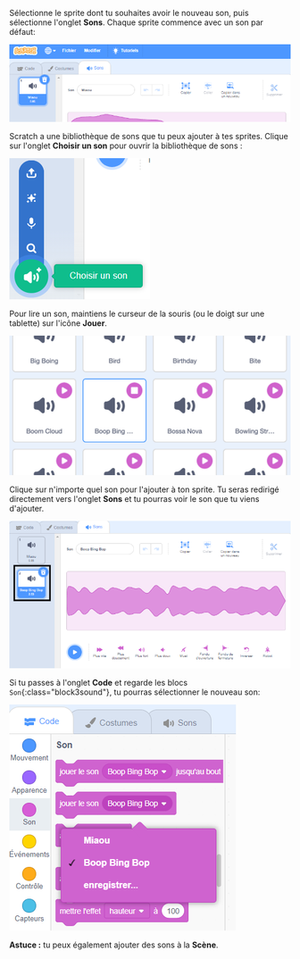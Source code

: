 Sélectionne le sprite dont tu souhaites avoir le nouveau son, puis sélectionne l'onglet **Sons**. Chaque sprite commence avec un son par défaut:

![L'onglet Sons s'ouvre dans l'éditeur Scratch.](images/sound-tab.png)

Scratch a une bibliothèque de sons que tu peux ajouter à tes sprites. Clique sur l'onglet **Choisir un son** pour ouvrir la bibliothèque de sons :

![Le bouton « Choisir un son » en surbrillance.](images/choose-a-sound-button.png)

Pour lire un son, maintiens le curseur de la souris (ou le doigt sur une tablette) sur l'icône **Jouer**.

![Icônes « Jouer ».](images/sound-preview.png)

Clique sur n'importe quel son pour l'ajouter à ton sprite. Tu seras redirigé directement vers l'onglet **Sons** et tu pourras voir le son que tu viens d'ajouter.

![Un son nouvellement inséré dans l'onglet Sons.](images/new-sound-added.png)

Si tu passes à l'onglet **Code** et regarde les blocs `Son`{:class="block3sound"}, tu pourras sélectionner le nouveau son:

![Le menu des blocs « Son » avec le nouveau son affiché dans les blocs.](images/new-sound-block.png)

**Astuce :** tu peux également ajouter des sons à la **Scène**.
